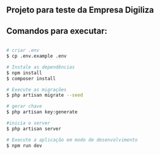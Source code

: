 ## Projeto para teste da Empresa Digiliza


## Comandos para executar:

```bash

# criar .env
$ cp .env.example .env

# Instale as dependências
$ npm install
$ composer install

# Execute as migrações
$ php artisan migrate --seed

# gerar chave
$ php artisan key:generate

#inicia o server
$ php artisan server

# Execute a aplicação em modo de desenvolvimento
$ npm run dev
